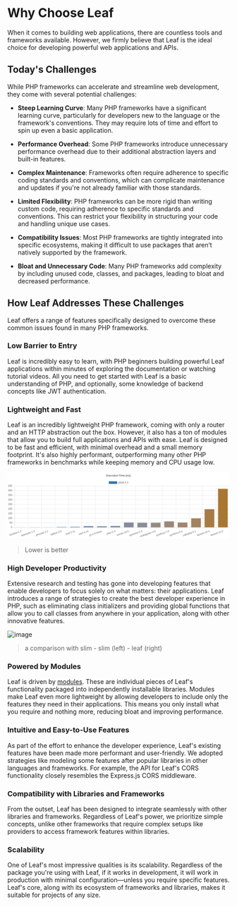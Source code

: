 # Why Choose Leaf

When it comes to building web applications, there are countless tools and frameworks available. However, we firmly believe that Leaf is the ideal choice for developing powerful web applications and APIs.

## Today's Challenges

While PHP frameworks can accelerate and streamline web development, they come with several potential challenges:

- **Steep Learning Curve**: Many PHP frameworks have a significant learning curve, particularly for developers new to the language or the framework's conventions. They may require lots of time and effort to spin up even a basic application.

- **Performance Overhead**: Some PHP frameworks introduce unnecessary performance overhead due to their additional abstraction layers and built-in features.

- **Complex Maintenance**: Frameworks often require adherence to specific coding standards and conventions, which can complicate maintenance and updates if you're not already familiar with those standards.

- **Limited Flexibility**: PHP frameworks can be more rigid than writing custom code, requiring adherence to specific standards and conventions. This can restrict your flexibility in structuring your code and handling unique use cases.

- **Compatibility Issues**: Most PHP frameworks are tightly integrated into specific ecosystems, making it difficult to use packages that aren’t natively supported by the framework.

- **Bloat and Unnecessary Code**: Many PHP frameworks add complexity by including unused code, classes, and packages, leading to bloat and decreased performance.

## How Leaf Addresses These Challenges

Leaf offers a range of features specifically designed to overcome these common issues found in many PHP frameworks.

### Low Barrier to Entry

Leaf is incredibly easy to learn, with PHP beginners building powerful Leaf applications within minutes of exploring the documentation or watching tutorial videos. All you need to get started with Leaf is a basic understanding of PHP, and optionally, some knowledge of backend concepts like JWT authentication.

### Lightweight and Fast

Leaf is an incredibly lightweight PHP framework, coming with only a router and an HTTP abstraction out the box. However, it also has a ton of modules that allow you to build full applications and APIs with ease. Leaf is designed to be fast and efficient, with minimal overhead and a small memory footprint. It's also highly performant, outperforming many other PHP frameworks in benchmarks while keeping memory and CPU usage low.

[![image](https://github.com/myaaghubi/PHP-Frameworks-Bench/raw/main/screenshots/php-frameworks-bench-exectime.png)](https://github.com/myaaghubi/PHP-Frameworks-Bench)

> Lower is better

### High Developer Productivity

Extensive research and testing has gone into developing features that enable developers to focus solely on what matters: their applications. Leaf introduces a range of strategies to create the best developer experience in PHP, such as eliminating class initializers and providing global functions that allow you to call classes from anywhere in your application, along with other innovative features.

![image](https://user-images.githubusercontent.com/26604242/146754044-4c71c4ec-7b37-4c85-9c8b-56e8c2b54831.png)

> a comparison with slim - slim (left) - leaf (right)

### Powered by Modules

Leaf is driven by [modules](/docs/modules). These are individual pieces of Leaf's functionality packaged into independently installable libraries. Modules make Leaf even more lightweight by allowing developers to include only the features they need in their applications. This means you only install what you require and nothing more, reducing bloat and improving performance.

### Intuitive and Easy-to-Use Features

As part of the effort to enhance the developer experience, Leaf's existing features have been made more performant and user-friendly. We adopted strategies like modeling some features after popular libraries in other languages and frameworks. For example, the API for Leaf's CORS functionality closely resembles the Express.js CORS middleware.

### Compatibility with Libraries and Frameworks

From the outset, Leaf has been designed to integrate seamlessly with other libraries and frameworks. Regardless of Leaf's power, we prioritize simple concepts, unlike other frameworks that require complex setups like providers to access framework features within libraries.

### Scalability

One of Leaf's most impressive qualities is its scalability. Regardless of the package you're using with Leaf, if it works in development, it will work in production with minimal configuration—unless you require specific features. Leaf's core, along with its ecosystem of frameworks and libraries, makes it suitable for projects of any size.

